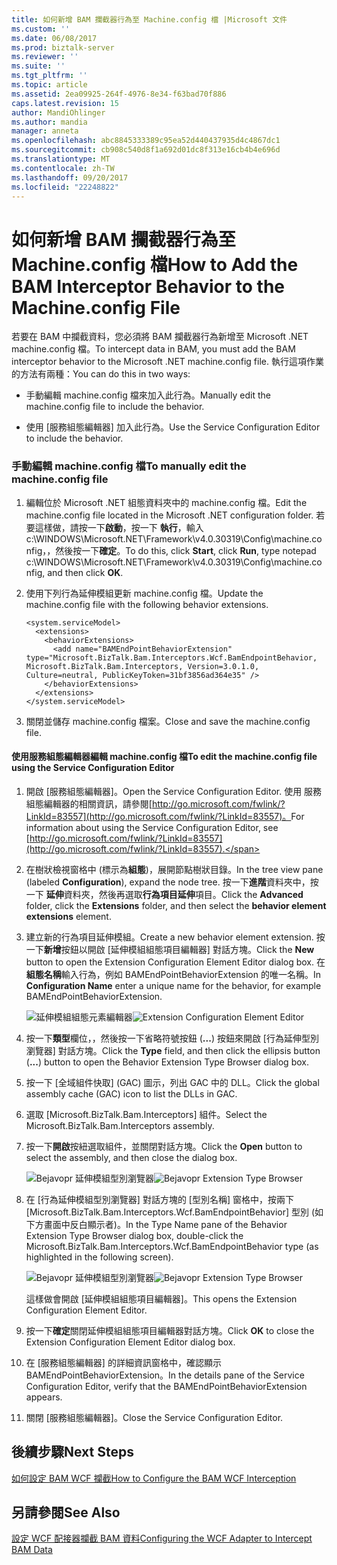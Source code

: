 ```yaml
---
title: 如何新增 BAM 攔截器行為至 Machine.config 檔 |Microsoft 文件
ms.custom: ''
ms.date: 06/08/2017
ms.prod: biztalk-server
ms.reviewer: ''
ms.suite: ''
ms.tgt_pltfrm: ''
ms.topic: article
ms.assetid: 2ea09925-264f-4976-8e34-f63bad70f886
caps.latest.revision: 15
author: MandiOhlinger
ms.author: mandia
manager: anneta
ms.openlocfilehash: abc8845333389c95ea52d440437935d4c4867dc1
ms.sourcegitcommit: cb908c540d8f1a692d01dc8f313e16cb4b4e696d
ms.translationtype: MT
ms.contentlocale: zh-TW
ms.lasthandoff: 09/20/2017
ms.locfileid: "22248822"
---
```

# <a name="how-to-add-the-bam-interceptor-behavior-to-the-machineconfig-file"></a><span data-ttu-id="4101d-102">如何新增 BAM 攔截器行為至 Machine.config 檔</span><span class="sxs-lookup"><span data-stu-id="4101d-102">How to Add the BAM Interceptor Behavior to the Machine.config File</span></span>
<span data-ttu-id="4101d-103">若要在 BAM 中攔截資料，您必須將 BAM 攔截器行為新增至 Microsoft .NET machine.config 檔。</span><span class="sxs-lookup"><span data-stu-id="4101d-103">To intercept data in BAM, you must add the BAM interceptor behavior to the Microsoft .NET machine.config file.</span></span> <span data-ttu-id="4101d-104">執行這項作業的方法有兩種：</span><span class="sxs-lookup"><span data-stu-id="4101d-104">You can do this in two ways:</span></span>  
  
-   <span data-ttu-id="4101d-105">手動編輯 machine.config 檔來加入此行為。</span><span class="sxs-lookup"><span data-stu-id="4101d-105">Manually edit the machine.config file to include the behavior.</span></span>  
  
-   <span data-ttu-id="4101d-106">使用 [服務組態編輯器] 加入此行為。</span><span class="sxs-lookup"><span data-stu-id="4101d-106">Use the Service Configuration Editor to include the behavior.</span></span>  
  
### <a name="to-manually-edit-the-machineconfig-file"></a><span data-ttu-id="4101d-107">手動編輯 machine.config 檔</span><span class="sxs-lookup"><span data-stu-id="4101d-107">To manually edit the machine.config file</span></span>  
  
1.  <span data-ttu-id="4101d-108">編輯位於 Microsoft .NET 組態資料夾中的 machine.config 檔。</span><span class="sxs-lookup"><span data-stu-id="4101d-108">Edit the machine.config file located in the Microsoft .NET configuration folder.</span></span> <span data-ttu-id="4101d-109">若要這樣做，請按一下**啟動**，按一下 **執行**，輸入 c:\WINDOWS\Microsoft.NET\Framework\v4.0.30319\Config\machine.config，，然後按一下**確定**。</span><span class="sxs-lookup"><span data-stu-id="4101d-109">To do this, click **Start**, click **Run**, type notepad c:\WINDOWS\Microsoft.NET\Framework\v4.0.30319\Config\machine.config, and then click **OK**.</span></span>  
  
2.  <span data-ttu-id="4101d-110">使用下列行為延伸模組更新 machine.config 檔。</span><span class="sxs-lookup"><span data-stu-id="4101d-110">Update the machine.config file with the following behavior extensions.</span></span>  
  
    ```  
    <system.serviceModel>  
      <extensions>  
        <behaviorExtensions>  
          <add name="BAMEndPointBehaviorExtension" type="Microsoft.BizTalk.Bam.Interceptors.Wcf.BamEndpointBehavior, Microsoft.BizTalk.Bam.Interceptors, Version=3.0.1.0, Culture=neutral, PublicKeyToken=31bf3856ad364e35" />  
        </behaviorExtensions>  
      </extensions>  
    </system.serviceModel>  
    ```  
  
3.  <span data-ttu-id="4101d-111">關閉並儲存 machine.config 檔案。</span><span class="sxs-lookup"><span data-stu-id="4101d-111">Close and save the machine.config file.</span></span>  
  
#### <a name="to-edit-the-machineconfig-file-using-the-service-configuration-editor"></a><span data-ttu-id="4101d-112">使用服務組態編輯器編輯 machine.config 檔</span><span class="sxs-lookup"><span data-stu-id="4101d-112">To edit the machine.config file using the Service Configuration Editor</span></span>  
  
1.  <span data-ttu-id="4101d-113">開啟 [服務組態編輯器]。</span><span class="sxs-lookup"><span data-stu-id="4101d-113">Open the Service Configuration Editor.</span></span> <span data-ttu-id="4101d-114">使用 服務組態編輯器的相關資訊，請參閱[http://go.microsoft.com/fwlink/?LinkId=83557](http://go.microsoft.com/fwlink/?LinkId=83557)。</span><span class="sxs-lookup"><span data-stu-id="4101d-114">For information about using the Service Configuration Editor, see [http://go.microsoft.com/fwlink/?LinkId=83557](http://go.microsoft.com/fwlink/?LinkId=83557).</span></span>  
  
2.  <span data-ttu-id="4101d-115">在樹狀檢視窗格中 (標示為**組態**)，展開節點樹狀目錄。</span><span class="sxs-lookup"><span data-stu-id="4101d-115">In the tree view pane (labeled **Configuration**), expand the node tree.</span></span> <span data-ttu-id="4101d-116">按一下**進階**資料夾中，按一下 **延伸**資料夾，然後再選取**行為項目延伸**項目。</span><span class="sxs-lookup"><span data-stu-id="4101d-116">Click the **Advanced** folder, click the **Extensions** folder, and then select the **behavior element extensions** element.</span></span>  
  
3.  <span data-ttu-id="4101d-117">建立新的行為項目延伸模組。</span><span class="sxs-lookup"><span data-stu-id="4101d-117">Create a new behavior element extension.</span></span> <span data-ttu-id="4101d-118">按一下**新增**按鈕以開啟 [延伸模組組態項目編輯器] 對話方塊。</span><span class="sxs-lookup"><span data-stu-id="4101d-118">Click the **New** button to open the Extension Configuration Element Editor dialog box.</span></span> <span data-ttu-id="4101d-119">在**組態名稱**輸入行為，例如 BAMEndPointBehaviorExtension 的唯一名稱。</span><span class="sxs-lookup"><span data-stu-id="4101d-119">In **Configuration Name** enter a unique name for the behavior, for example BAMEndPointBehaviorExtension.</span></span>  
  
     <span data-ttu-id="4101d-120">![延伸模組組態元素編輯器](../core/media/00a053ba-1993-4e52-a336-e452cc60691c.gif "00a053ba-1993-4e52-a336-e452cc60691c")</span><span class="sxs-lookup"><span data-stu-id="4101d-120">![Extension Configuration Element Editor](../core/media/00a053ba-1993-4e52-a336-e452cc60691c.gif "00a053ba-1993-4e52-a336-e452cc60691c")</span></span>  
  
4.  <span data-ttu-id="4101d-121">按一下**類型**欄位，，然後按一下省略符號按鈕 (**...**) 按鈕來開啟 [行為延伸型別瀏覽器] 對話方塊。</span><span class="sxs-lookup"><span data-stu-id="4101d-121">Click the **Type** field, and then click the ellipsis button (**...**) button to open the Behavior Extension Type Browser dialog box.</span></span>  
  
5.  <span data-ttu-id="4101d-122">按一下 [全域組件快取] (GAC) 圖示，列出 GAC 中的 DLL。</span><span class="sxs-lookup"><span data-stu-id="4101d-122">Click the global assembly cache (GAC) icon to list the DLLs in GAC.</span></span>  
  
6.  <span data-ttu-id="4101d-123">選取 [Microsoft.BizTalk.Bam.Interceptors] 組件。</span><span class="sxs-lookup"><span data-stu-id="4101d-123">Select the Microsoft.BizTalk.Bam.Interceptors assembly.</span></span>  
  
7.  <span data-ttu-id="4101d-124">按一下**開啟**按紐選取組件，並關閉對話方塊。</span><span class="sxs-lookup"><span data-stu-id="4101d-124">Click the **Open** button to select the assembly, and then close the dialog box.</span></span>  
  
     <span data-ttu-id="4101d-125">![Bejavopr 延伸模組型別瀏覽器](../core/media/0d525d4c-927c-42d6-96b7-0ebaf2691c6c.gif "0d525d4c-927c-42d6-96b7-0ebaf2691c6c")</span><span class="sxs-lookup"><span data-stu-id="4101d-125">![Bejavopr Extension Type Browser](../core/media/0d525d4c-927c-42d6-96b7-0ebaf2691c6c.gif "0d525d4c-927c-42d6-96b7-0ebaf2691c6c")</span></span>  
  
8.  <span data-ttu-id="4101d-126">在 [行為延伸模組型別瀏覽器] 對話方塊的 [型別名稱] 窗格中，按兩下 [Microsoft.BizTalk.Bam.Interceptors.Wcf.BamEndpointBehavior] 型別 (如下方畫面中反白顯示者)。</span><span class="sxs-lookup"><span data-stu-id="4101d-126">In the Type Name pane of the Behavior Extension Type Browser dialog box, double-click the Microsoft.BizTalk.Bam.Interceptors.Wcf.BamEndpointBehavior type (as highlighted in the following screen).</span></span>  
  
     <span data-ttu-id="4101d-127">![Bejavopr 延伸模組型別瀏覽器](../core/media/67186ad6-8802-4214-be46-11e50e4ff15d.gif "67186ad6-8802-4214-be46-11e50e4ff15d")</span><span class="sxs-lookup"><span data-stu-id="4101d-127">![Bejavopr Extension Type Browser](../core/media/67186ad6-8802-4214-be46-11e50e4ff15d.gif "67186ad6-8802-4214-be46-11e50e4ff15d")</span></span>  
  
     <span data-ttu-id="4101d-128">這樣做會開啟 [延伸模組組態項目編輯器]。</span><span class="sxs-lookup"><span data-stu-id="4101d-128">This opens the Extension Configuration Element Editor.</span></span>  
  
9. <span data-ttu-id="4101d-129">按一下**確定**關閉延伸模組組態項目編輯器對話方塊。</span><span class="sxs-lookup"><span data-stu-id="4101d-129">Click **OK** to close the Extension Configuration Element Editor dialog box.</span></span>  
  
10. <span data-ttu-id="4101d-130">在 [服務組態編輯器] 的詳細資訊窗格中，確認顯示 BAMEndPointBehaviorExtension。</span><span class="sxs-lookup"><span data-stu-id="4101d-130">In the details pane of the Service Configuration Editor, verify that the BAMEndPointBehaviorExtension appears.</span></span>  
  
11. <span data-ttu-id="4101d-131">關閉 [服務組態編輯器]。</span><span class="sxs-lookup"><span data-stu-id="4101d-131">Close the Service Configuration Editor.</span></span>  
  
## <a name="next-steps"></a><span data-ttu-id="4101d-132">後續步驟</span><span class="sxs-lookup"><span data-stu-id="4101d-132">Next Steps</span></span>  
 [<span data-ttu-id="4101d-133">如何設定 BAM WCF 攔截</span><span class="sxs-lookup"><span data-stu-id="4101d-133">How to Configure the BAM WCF Interception</span></span>](../core/how-to-configure-the-bam-wcf-interception.md)  
  
## <a name="see-also"></a><span data-ttu-id="4101d-134">另請參閱</span><span class="sxs-lookup"><span data-stu-id="4101d-134">See Also</span></span>  
 [<span data-ttu-id="4101d-135">設定 WCF 配接器攔截 BAM 資料</span><span class="sxs-lookup"><span data-stu-id="4101d-135">Configuring the WCF Adapter to Intercept BAM Data</span></span>](../core/configuring-the-wcf-adapter-to-intercept-bam-data.md)